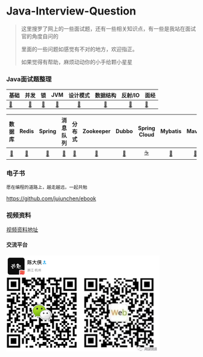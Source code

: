 # Java-Interview-Question

> 这里搜罗了网上的一些面试题，还有一些相关知识点，有一些是我站在面试官的角度自问的
>
> 里面的一些问题如感觉有不对的地方，欢迎指正。  
>
> 如果觉得有帮助，麻烦动动你的小手给颗小星星

### Java面试题整理

| 基础                                                         |                             并发                             |                              锁                              |                             JVM                              |                           设计模式                           |                           数据结构                           |                           反射/IO                            | 面经                                                         |
| ------------------------------------------------------------ | :----------------------------------------------------------: | :----------------------------------------------------------: | :----------------------------------------------------------: | :----------------------------------------------------------: | :----------------------------------------------------------: | :----------------------------------------------------------: | ------------------------------------------------------------ |
| [🍼](https://github.com/jujunchen/Java-interview-question/blob/master/1.%20Java%E5%9F%BA%E7%A1%80.md) | [🍭](https://github.com/jujunchen/Java-interview-question/blob/master/2.%20Java%E5%B9%B6%E5%8F%91.md) | [🍩](https://github.com/jujunchen/Java-interview-question/blob/master/3.%20%E9%94%81.md) | [🌮](https://github.com/jujunchen/Java-interview-question/blob/master/4.%20JVM%E7%9F%A5%E8%AF%86.md) | [🍱](https://github.com/jujunchen/Java-interview-question/blob/master/6.%20%E8%AE%BE%E8%AE%A1%E6%A8%A1%E5%BC%8F.md) | [🧀](https://github.com/jujunchen/Java-interview-question/blob/master/7.%20%E6%95%B0%E6%8D%AE%E7%BB%93%E6%9E%84.md) | [🥐](https://github.com/jujunchen/Java-interview-question/blob/master/5.%20Java%E5%8F%8D%E5%B0%84IO.md) | [🍜](https://github.com/jujunchen/Java-interview-question/tree/master/%E5%A4%A7%E5%8E%82%E9%9D%A2%E7%BB%8F) |

|                            数据库                            |                            Redis                             |                            Spring                            |                           消息队列                           |                            分布式                            |                          Zookeeper                           |                            Dubbo                             |                         Spring Cloud                         |                           Mybatis                            |                            Maven                             |
| :----------------------------------------------------------: | :----------------------------------------------------------: | :----------------------------------------------------------: | :----------------------------------------------------------: | :----------------------------------------------------------: | :----------------------------------------------------------: | :----------------------------------------------------------: | :----------------------------------------------------------: | :----------------------------------------------------------: | :----------------------------------------------------------: |
| [🌽](https://github.com/jujunchen/Java-interview-question/blob/master/8.%20%E6%95%B0%E6%8D%AE%E5%BA%93.md) | [🍔](https://github.com/jujunchen/Java-interview-question/blob/master/9.%20Redis.md) | [🍬](https://github.com/jujunchen/Java-interview-question/blob/master/10.%20Spring.md) | [🍡](https://github.com/jujunchen/Java-interview-question/blob/master/14.%20%E6%B6%88%E6%81%AF%E9%98%9F%E5%88%97.md) | [🎂](https://github.com/jujunchen/Java-interview-question/blob/master/19.%20%E5%88%86%E5%B8%83%E5%BC%8F%E3%80%81%E5%BE%AE%E6%9C%8D%E5%8A%A1.md) | [🍯](https://github.com/jujunchen/Java-interview-question/blob/master/16.%20Zookeeper.md) | [🥛](https://github.com/jujunchen/Java-interview-question/blob/master/12.%20Dubbo.md) | [☕️](https://github.com/jujunchen/Java-interview-question/blob/master/13.%20Spring%20Cloud.md) | [🍿](https://github.com/jujunchen/Java-interview-question/blob/master/15.%20Mybatis.md) | [🍹](https://github.com/jujunchen/Java-interview-question/blob/master/15.%20Mybatis.md) |

### 电子书
`愿在编程的道路上，越走越远，一起共勉`

https://github.com/jujunchen/ebook

### 视频资料

[视频资料地址](https://github.com/jujunchen/Java-interview-question/tree/master/学习资料)

#### 交流平台

![image-20191114204200585](media/image-20191114204200585.png)







